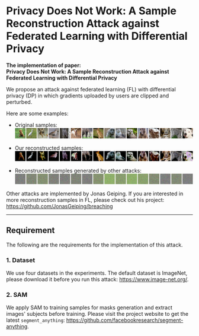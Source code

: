 # Privacy Does Not Work: A Sample Reconstruction Attack against Federated Learning with Differential Privacy

**The implementation of paper:<br>
Privacy Does Not Work: A Sample Reconstruction Attack against Federated Learning with Differential Privacy**

We propose an attack against federated learning (FL) with differential privacy (DP) in which gradients uploaded by
users are clipped and perturbed.

Here are some examples:

* Original samples:
![original.png](fig%2Foriginal.png)

* Our reconstructed samples:
![res.png](fig%2Fres.png)

* Reconstructed samples generated by other attacks:
![when.png](fig%2Fwhen.png)

Other attacks are implemented by Jonas Geiping. If you are interested in more reconstruction samples in FL, please check
out his project: https://github.com/JonasGeiping/breaching

---

## Requirement

The following are the requirements for the implementation of this attack.

### 1. Dataset
We use four datasets in the experiments. The default dataset is ImageNet, please download it before you run this attack:
https://www.image-net.org/.

### 2. SAM

We apply SAM to training samples for masks generation and extract images' subjects before training. Please visit the
project website to get the latest `segment_anything`: https://github.com/facebookresearch/segment-anything.
